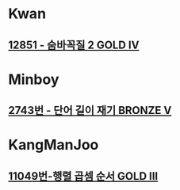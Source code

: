 
# Kwan
## [12851 - 숨바꼭질 2 GOLD IV](https://www.acmicpc.net/problem/12851)

# Minboy
## [2743번 - 단어 길이 재기 BRONZE V](https://www.acmicpc.net/problem/2743)

# KangManJoo
## [11049번-행렬 곱셈 순서 GOLD III](https://www.acmicpc.net/problem/11049)